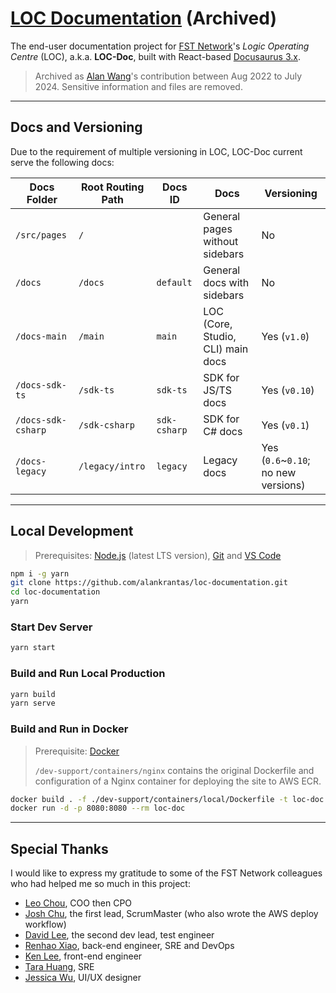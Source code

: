 # [LOC Documentation](https://loc-documentation.vercel.app/) (Archived)

The end-user documentation project for [FST Network](https://www.fst.network/)'s _Logic Operating Centre_ (LOC), a.k.a. **LOC-Doc**, built with React-based [Docusaurus 3.x](https://docusaurus.io/).

> Archived as [Alan Wang](https://github.com/alankrantas)'s contribution between Aug 2022 to July 2024. Sensitive information and files are removed.

---

## Docs and Versioning

Due to the requirement of multiple versioning in LOC, LOC-Doc current serve the following docs:

| Docs Folder        | Root Routing Path | Docs ID      | Docs                              | Versioning                          |
| ------------------ | ----------------- | ------------ | --------------------------------- | ----------------------------------- |
| `/src/pages`       | `/`               |              | General pages without sidebars    | No                                  |
| `/docs`            | `/docs`           | `default`    | General docs with sidebars        | No                                  |
| `/docs-main`       | `/main`           | `main`       | LOC (Core, Studio, CLI) main docs | Yes (`v1.0`)                        |
| `/docs-sdk-ts`     | `/sdk-ts`         | `sdk-ts`     | SDK for JS/TS docs                | Yes (`v0.10`)                       |
| `/docs-sdk-csharp` | `/sdk-csharp`     | `sdk-csharp` | SDK for C# docs                   | Yes (`v0.1`)                        |
| `/docs-legacy`     | `/legacy/intro`   | `legacy`     | Legacy docs                       | Yes (`0.6`~`0.10`; no new versions) |

---

## Local Development

> Prerequisites: [Node.js](https://nodejs.org/en/download/) (latest LTS version), [Git](https://git-scm.com/downloads) and [VS Code](https://code.visualstudio.com/Download)

```bash
npm i -g yarn
git clone https://github.com/alankrantas/loc-documentation.git
cd loc-documentation
yarn
```

### Start Dev Server

```bash
yarn start
```

### Build and Run Local Production

```bash
yarn build
yarn serve
```

### Build and Run in Docker

> Prerequisite: [Docker](https://www.docker.com/products/docker-desktop/)
>
> `/dev-support/containers/nginx` contains the original Dockerfile and configuration of a Nginx container for deploying the site to AWS ECR.

```bash
docker build . -f ./dev-support/containers/local/Dockerfile -t loc-doc
docker run -d -p 8080:8080 --rm loc-doc
```

---

## Special Thanks

I would like to express my gratitude to some of the FST Network colleagues who had helped me so much in this project:

- [Leo Chou](https://www.linkedin.com/in/leo-chou-fstk), COO then CPO
- [Josh Chu](https://www.linkedin.com/in/joshchu999), the first lead, ScrumMaster (who also wrote the AWS deploy workflow)
- [David Lee](https://www.linkedin.com/in/david-ying-ray-lee-480395ba), the second dev lead, test engineer
- [Renhao Xiao](https://www.linkedin.com/in/renhao-xiao-2b7599129), back-end engineer, SRE and DevOps
- [Ken Lee](https://www.linkedin.com/in/ken-lee-305455143), front-end engineer
- [Tara Huang](https://www.linkedin.com/in/tara-huang-73964b117), SRE
- [Jessica Wu](https://www.linkedin.com/in/jessica-wu-b6964214b), UI/UX designer

